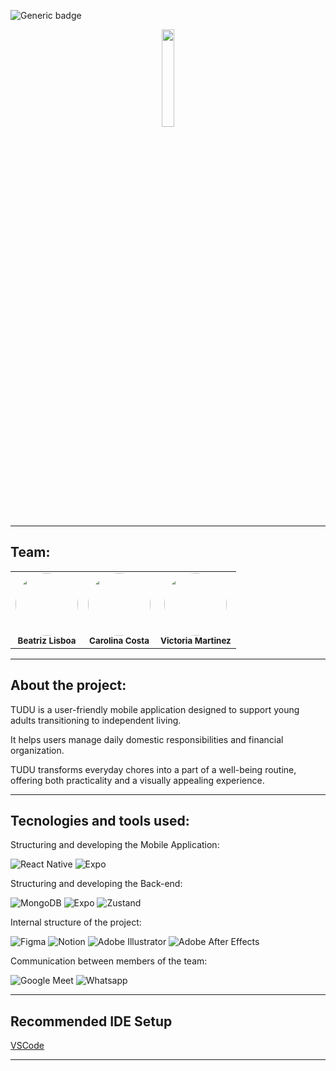 ![Generic badge](https://img.shields.io/badge/status-completed-562CAF)

<div align="center">
<img src="https://res.cloudinary.com/ditdnslga/image/upload/v1737420406/fgb2jufn1gaggfasnk3s.png" width="20%">
</div>

<hr>

## Team:

<table align="center">
    <tr>
        <td align="center">
        <img style="border-radius: 50%; width="100px;" src="https://secure.gravatar.com/avatar/8b4cccf89e0ce076e75cab5bed238dd1b7cc86f58079ff70b9d6c7300431d96f?s=1600&d=identicon" width="100px;"><br>
        <sub>
        <b>Beatriz Lisboa</br>
        </td>
	<td align="center">
        <img style="border-radius: 50%; width="100px;" src="https://gitlab.com/uploads/-/system/user/avatar/25198727/avatar.png?width=800" width="100px;"><br>
        <sub>
        <b>Carolina Costa</br>
        </td>
        <td align="center">
        <img style="border-radius: 50%; width="100px;" src="https://gitlab.com/uploads/-/system/user/avatar/25198746/avatar.png?width=800" width="100px;"><br>
        <sub>
        <b>Victoria Martinez</br>
        </td>
    </tr>
</table>
<hr>

## About the project:

TUDU is a user-friendly mobile application designed to support young adults transitioning to independent living. 

It helps users manage daily domestic responsibilities and financial organization. 

TUDU transforms everyday chores into a part of a well-being routine, offering both practicality and a visually appealing experience.

<hr>


## Tecnologies and tools used:

Structuring and developing the Mobile Application:

![React Native](https://img.shields.io/badge/ReactNative-222222?style=for-the-badge&logo=React&logoColor=)
![Expo](https://img.shields.io/badge/Expo-000020?style=for-the-badge&logo=expo&logoColor=white)

Structuring and developing the Back-end:

![MongoDB](https://img.shields.io/badge/-MongoDB-13aa52?style=for-the-badge&logo=mongodb&logoColor=white)
![Expo](https://img.shields.io/badge/Expo-000020?style=for-the-badge&logo=expo&logoColor=white)
![Zustand](https://img.shields.io/badge/Zustand-black.svg)

Internal structure of the project:

![Figma](https://img.shields.io/badge/figma-%23F24E1E.svg?style=for-the-badge&logo=figma&logoColor=white)
![Notion](https://img.shields.io/badge/Notion-000000?style=for-the-badge&logo=notion&logoColor=white)
![Adobe Illustrator](https://img.shields.io/badge/Illustrator-black.svg)
![Adobe After Effects](https://img.shields.io/badge/After%20Effects-black.svg)


Communication between members of the team:

![Google Meet](https://img.shields.io/badge/Google%20Meet-00897B?style=for-the-badge&logo=google-meet&logoColor=white)
![Whatsapp](https://img.shields.io/badge/WhatsApp-25D366?style=for-the-badge&logo=whatsapp&logoColor=white)

<hr>

## Recommended IDE Setup

[VSCode](https://code.visualstudio.com/)

<hr>